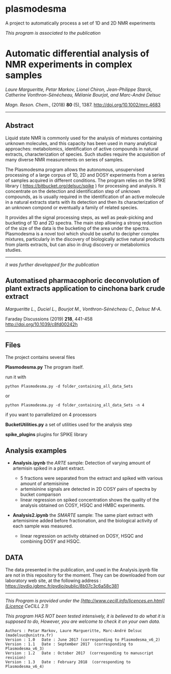 # plasmodesma
A project to automatically process a set of 1D and 2D NMR experiments

*This program is associated to the publication*

# Automatic differential analysis of NMR experiments in complex samples

*Laure Margueritte,
Petar Markov,
Lionel Chiron,
Jean-Philippe Starck,
Catherine Vonthron-Sénécheau,
Mélanie Bourjot,
and Marc-André Delsuc*

*Magn. Reson. Chem.*, (2018) **80** (5), 1387. http://doi.org/10.1002/mrc.4683

---

## Abstract

Liquid state NMR is commonly used for the analysis of mixtures containing unknown molecules,
and this capacity has been used in many analytical approaches:
metabolomics, identification of active compounds in natural extracts, characterization of species.
Such studies require the acquisition of many diverse NMR measurements on series of samples.

The Plasmodesma program allows the autonomous, unsupervised processing of a large corpus of 1D, 2D and DOSY experiments from a series of samples acquired in different conditions.
The program relies on the SPIKE library ( https://bitbucket.org/delsuc/spike ) for processing and analysis.
It concentrate on the detection and identification step of unknown compounds, as is usually required in the identification of an active molecule in a natural extracts starts with its detection and then its characterization of an unknown compond or eventually a family of related species.

It provides all the signal processing steps, as well as peak-picking and bucketing of 1D and 2D spectra.
The main step allowing a strong reduction of the size of the data is the bucketing of the area under the spectra.
Plasmodesma is a novel tool which should be useful to decipher complex mixtures, particularly in the discovery of biologically active natural products from plants extracts, but can also in drug discovery or metabolomics studies.

---

*it was further developped for the publication*
## Automatised pharmacophoric deconvolution of plant extracts application to cinchona bark crude extract
*Margueritte L., Duciel L., Bourjot M., Vonthron-Sénécheau C., Delsuc M-A.*

Faraday Discussions (2019) **218**, 441-458 
http://doi.org/10.1039/c8fd00242h

---

## Files
The project contains several files

**Plasmodesma.py** The program itself.

run it with
```
python Plasmodesma.py -d folder_containing_all_data_Sets
```
or
```
python Plasmodesma.py -d folder_containing_all_data_Sets -n 4
```
if you want to parrallelized on 4 processors


**BucketUtilities.py**  a set of utilities used for the analysis step

**spike_plugins** plugins for SPIKE library

## Analysis examples
- **Analysis.ipynb** the *ARTE* sample: Detection of varying amount of artemisin spiked in a plant extract.
	- 5 fractions were separated from the extract and spiked with various amount of artemisinine
	- artemisinine signals are detected in 2D COSY pairs of spectra by bucket comparison
	- linear regression on spiked concentration shows the quality of the analysis obtained on COSY, HSQC and HMBC experiments.

- **Analysis2.ipynb** the *SMARTE* sample: The same plant extract with artemisinine added before fractionation, and the biological activity of each sample was measured.
	- linear regression on activity obtained on DOSY, HSQC and combining DOSY and HSQC.


## DATA
The data presented in the publication, and used in the Analysis.ipynb file are not in this repository for the moment.
They can be downloaded from our laboratory web site, at the following address :
https://pydio.igbmc.fr/pydio/public/8b07c3c6a58c381


---
*This Program is provided under the [http://www.cecill.info/licences.en.html](Licence CeCILL 2.1)* 

*This program HAS NOT been tested intensively, it is believed to do what it is supposed to do, However, you are welcome to check it on your own data.*

    Authors : Petar Markov, Laure Margueritte, Marc-André Delsuc (madelsuc@unistra.fr)
    Version : 1.0   Date : June 2017 (corresponding to Plasmodesma_v6_2)
    Version : 1.1   Date : September 2017  (corresponding to Plasmodesma_v6_3)
    Version : 1.2   Date : October 2017  (corresponding to manuscript revision)
    Version : 1.3   Date : February 2018  (corresponding to Plasmodesma_v6_4)
